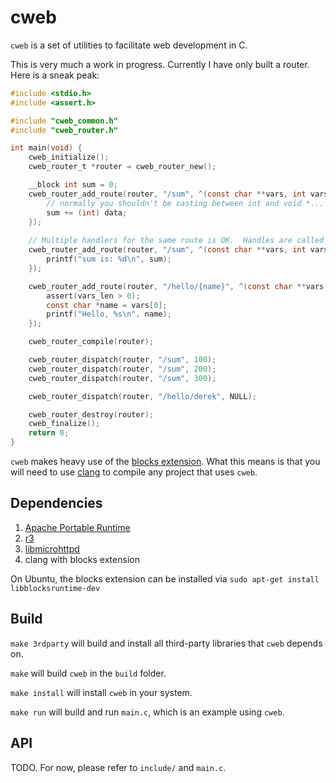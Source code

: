 # cweb

`cweb` is a set of utilities to facilitate web development in C.

This is very much a work in progress.  Currently I have only built a router.  Here is a sneak peak:

```c
#include <stdio.h>
#include <assert.h>

#include "cweb_common.h"
#include "cweb_router.h"

int main(void) {
    cweb_initialize();
    cweb_router_t *router = cweb_router_new();

    __block int sum = 0;
    cweb_router_add_route(router, "/sum", ^(const char **vars, int vars_len, void *data) {
        // normally you shouldn't be casting between int and void *... this is just an example
        sum += (int) data;  
    });
    
    // Multiple handlers for the same route is OK.  Handles are called in the order they were added
    cweb_router_add_route(router, "/sum", ^(const char **vars, int vars_len, void *data) {
        printf("sum is: %d\n", sum);
    });

    cweb_router_add_route(router, "/hello/{name}", ^(const char **vars, int vars_len, void *data) {
        assert(vars_len > 0);
        const char *name = vars[0];
        printf("Hello, %s\n", name);
    });

    cweb_router_compile(router);

    cweb_router_dispatch(router, "/sum", 100);
    cweb_router_dispatch(router, "/sum", 200);
    cweb_router_dispatch(router, "/sum", 300);

    cweb_router_dispatch(router, "/hello/derek", NULL);

    cweb_router_destroy(router);
    cweb_finalize();
    return 0;
}
```

`cweb` makes heavy use of the [blocks extension](http://en.wikipedia.org/wiki/Blocks_%28C_language_extension%29#Relation_to_GCC_nested_functions).  What this means is that you will need to use [clang](http://clang.llvm.org/) to compile any project that uses `cweb`.

## Dependencies

1. [Apache Portable Runtime](https://apr.apache.org/)
2. [r3](https://github.com/c9s/r3)
3. [libmicrohttpd](http://www.gnu.org/software/libmicrohttpd/)
4. clang with blocks extension

On Ubuntu, the blocks extension can be installed via `sudo apt-get install libblocksruntime-dev`

## Build

`make 3rdparty` will build and install all third-party libraries that `cweb` depends on.

`make` will build `cweb` in the `build` folder.

`make install` will install `cweb` in your system.

`make run` will build and run `main.c`, which is an example using `cweb`.

## API

TODO.  For now, please refer to `include/` and `main.c`.

